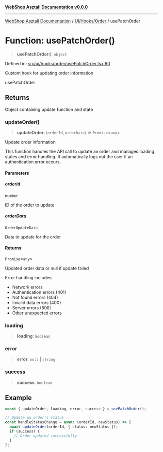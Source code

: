 [**WebShop Asztali Documentation v0.0.0**](../../../../README.md)

***

[WebShop Asztali Documentation](../../../../modules.md) / [UI/Hooks/Order](../README-2.md) / usePatchOrder

# Function: usePatchOrder()

> **usePatchOrder**(): `object`

Defined in: [src/ui/hooks/order/usePatchOrder.tsx:60](https://github.com/yourusername/webshop_asztali/blob/db527a672c3f1c86910ae6dbab32f3919e7d7093/src/ui/hooks/order/usePatchOrder.tsx#L60)

Custom hook for updating order information

 usePatchOrder

## Returns

Object containing update function and state

### updateOrder()

> **updateOrder**: (`orderId`, `orderData`) => `Promise`\<`any`\>

Update order information

This function handles the API call to update an order and manages
loading states and error handling. It automatically logs out
the user if an authentication error occurs.

#### Parameters

##### orderId

`number`

ID of the order to update

##### orderData

`OrderUpdateData`

Data to update for the order

#### Returns

`Promise`\<`any`\>

Updated order data or null if update failed

Error handling includes:
- Network errors
- Authentication errors (401)
- Not found errors (404)
- Invalid data errors (400)
- Server errors (500)
- Other unexpected errors

### loading

> **loading**: `boolean`

### error

> **error**: `null` \| `string`

### success

> **success**: `boolean`

## Example

```ts
const { updateOrder, loading, error, success } = usePatchOrder();

// Update an order's status
const handleStatusChange = async (orderId, newStatus) => {
  await updateOrder(orderId, { status: newStatus });
  if (success) {
    // Order updated successfully
  }
};
```
